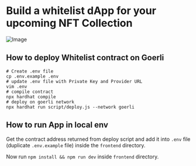 # Build a whitelist dApp for your upcoming NFT Collection

![Image](https://i.imgur.com/zgY0TGo.png)

## How to deploy Whitelist contract on Goerli

```batch
# Create .env file
cp .env.example .env
# update .env file with Private Key and Provider URL
vim .env
# compile contract
npx hardhat compile
# deploy on goerli network
npx hardhat run script/deploy.js --network goerli
```

## How to run App in local env

Get the contract address returned from deploy script and add it into `.env` file (duplicate `.env.example` file) inside the `frontend` directory.

Now run `npm install && npm run dev` inside `frontend` directory.
